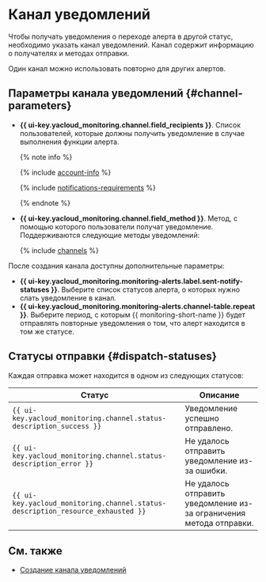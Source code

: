 # Канал уведомлений

Чтобы получать уведомления о переходе алерта в другой статус, необходимо указать канал уведомлений. Канал содержит информацию о получателях и методах отправки.

Один канал можно использовать повторно для других алертов.

## Параметры канала уведомлений {#channel-parameters}

* **{{ ui-key.yacloud_monitoring.channel.field_recipients }}**. Список пользователей, которые должны получить уведомление в случае выполнения функции алерта.

  {% note info %}

  {% include [account-info](../../../_includes/monitoring/account-info.md) %}

  {% include [notifications-requirements](../../../_includes/monitoring/notifications-requirements.md) %}

  {% endnote %}

* **{{ ui-key.yacloud_monitoring.channel.field_method }}**. Метод, с помощью которого пользователи получат уведомление. Поддерживаются следующие методы уведомлений:

  {% include [channels](../../../_includes/monitoring/channels.md) %}

После создания канала доступны дополнительные параметры:

* **{{ ui-key.yacloud_monitoring.monitoring-alerts.label.sent-notify-statuses }}**. Выберите список статусов алерта, о которых нужно слать уведомление в канал.
* **{{ ui-key.yacloud_monitoring.monitoring-alerts.channel-table.repeat }}**. Выберите период, с которым {{ monitoring-short-name }} будет отправлять повторные уведомления о том, что алерт находится в том же статусе.

## Статусы отправки {#dispatch-statuses}

Каждая отправка может находится в одном из следующих статусов:

Статус | Описание
----- | -----
`{{ ui-key.yacloud_monitoring.channel.status-description_success }}` | Уведомление успешно отправлено.
`{{ ui-key.yacloud_monitoring.channel.status-description_error }}` | Не удалось отправить уведомление из-за ошибки.
`{{ ui-key.yacloud_monitoring.channel.status-description_resource_exhausted }}` | Не удалось отправить уведомление из-за ограничения метода отправки.

## См. также

* [Создание канала уведомлений](../../operations/alert/create-channel.md)

